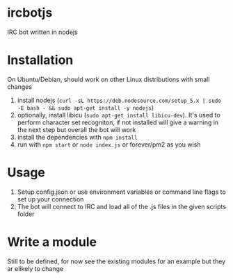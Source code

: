 # ircbotjs
IRC bot written in nodejs

Installation
===========

On Ubuntu/Debian, should work on other Linux distributions with small changes

1. install nodejs (`curl -sL https://deb.nodesource.com/setup_5.x | sudo -E bash - && sudo apt-get install -y nodejs`)
2. optionally, install libicu (`sudo apt-get install libicu-dev`). It's used to perform character set recogniton, if not installed will give a warning in the next step but overall the bot will work
3. install the dependencies with `npm install`
4. run with `npm start` or `node index.js` or forever/pm2 as you wish

Usage
=====

1. Setup config.json or use environment variables or command line flags to set up your connection
2. The bot will connect to IRC and load all of the .js files in the given scripts folder

Write a module
==============

Still to be defined, for now see the existing modules for an example but they ar elikely to change
